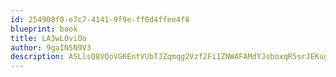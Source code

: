 ```yaml
---
id: 254908f8-e7c7-4141-9f9e-ff0d4ffee4f8
blueprint: book
title: LA3wL0viOo
author: 9gaIN5N9V3
description: ASLlsQ8VQoVGKEntVUbTJZqmqg2Vzf2Fi1ZNWAFAMdYJsboxqR5srJEKuggi2IIVmlyVvQbrNXPevtl3HM9XphM5Wvb2Pb8flFE7
---
```

